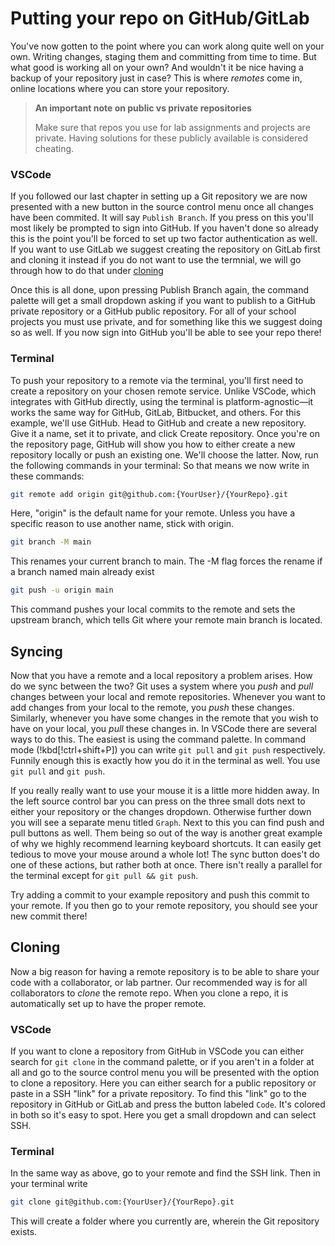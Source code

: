 # Putting your repo on GitHub/GitLab

You've now gotten to the point where you can work along quite well on your own.
Writing changes, staging them and committing from time to time. But what good is
working all on your own? And wouldn't it be nice having a backup of your
repository just in case? This is where _remotes_ come in, online locations
where you can store your repository. 

> **An important note on public vs private repositories**
>
> Make sure that repos you use for lab assignments and projects are private.
> Having solutions for these publicly available is considered cheating.

### VSCode
If you followed our last chapter in setting up a Git repository we are now
presented with a new button in the source control menu once all changes have
been commited. It will say `Publish Branch`. If you press on this you'll most
likely be prompted to sign into GitHub. If you haven't done so already this is
the point you'll be forced to set up two factor authentication as well. If you
want to use GitLab we suggest creating the repository on GitLab first and
cloning it instead if you do not want to use the termnial, we will go through how to do that under [cloning](./remote.md#cloning)

Once this is all done, upon pressing Publish Branch again, the command palette
will get a small dropdown asking if you want to publish to a GitHub private
repository or a GitHub public repository. For all of your school projects you
must use private, and for something like this we suggest doing so as well. 
If you now sign into GitHub you'll be able to see your repo there! 

### Terminal 
To push your repository to a remote via the terminal, you'll first need to create a repository on your chosen remote service. Unlike VSCode, which integrates with GitHub directly, using the terminal is platform-agnostic—it works the same way for GitHub, GitLab, Bitbucket, and others.
For this example, we'll use GitHub. Head to GitHub and create a new repository. Give it a name, set it to private, and click Create repository. Once you're on the repository page, GitHub will show you how to either create a new repository locally or push an existing one. We'll choose the latter.
Now, run the following commands in your terminal:
So that means we now write in these commands: 
```bash
git remote add origin git@github.com:{YourUser}/{YourRepo}.git
``` 
<!-- TODO: I think main is the default name on git installations now, but this might be a good safety measure -->
Here, "origin" is the default name for your remote. Unless you have a specific reason to use another name, stick with origin.
```bash
git branch -M main
``` 
This renames your current branch to main. The -M flag forces the rename if a branch named main already exist
```bash
git push -u origin main
```
This command pushes your local commits to the remote and sets the upstream branch, which tells Git where your remote main branch is located.
<!-- I feel like this entire section was written poorly-->

## Syncing
Now that you have a remote and a local repository a problem arises. How do we sync
between the two? Git uses a system where you _push_ and _pull_ changes between
your local and remote repositories. Whenever you want to add changes from your
local to the remote, you _push_ these changes. Similarly, whenever you have some
changes in the remote that you wish to have on your local, you _pull_ these
changes in. In VSCode there are several ways to do this. The easiest is using
the command palette. In command mode (!kbd[!ctrl+shift+P]) you can write `git
pull` and `git push` respectively. Funnily enough this is exactly how you do it
in the terminal as well. You use `git pull` and `git push`. 

If you really really want to use your mouse it is a little more hidden away. In
the left source control bar you can press on the three small dots next to
either your repository or the changes dropdown. Otherwise further down you will
see a separate menu titled `Graph`. Next to this you can find push and pull
buttons as well. Them being so out of the way is another great example of why
we highly recommend learning keyboard shortcuts. It can easily get tedious to
move your mouse around a whole lot! 
The sync button does't do one of these actions, but rather both at once. There isn't really a parallel for the terminal except for `git pull && git push`.

Try adding a commit to your example repository and push this commit to your
remote. If you then go to your remote repository, you should see your new
commit there!

## Cloning
<!-- TODO: Maybe introduce the term repo as a shorthand for repository -->
Now a big reason for having a remote repository is to be able to share your code
with a collaborator, or lab partner. Our recommended way is for all
collaborators to _clone_ the remote repo. When you clone a repo, it is
automatically set up to have the proper remote.

### VSCode
If you want to clone a repository from GitHub in VSCode you can either search
for `git clone` in the command palette, or if you aren't in a folder at all and
go to the source control menu you will be presented with the option to clone a
repository. Here you can either search for a public repository or paste in a
SSH "link" for a private repository. To find this "link" go to the repository
in GitHub or GitLab and press the button labeled `Code`. It's colored in both
so it's easy to spot. Here you get a small dropdown and can select SSH.

### Terminal
In the same way as above, go to your remote and find the SSH link. Then in your terminal write 
```bash
git clone git@github.com:{YourUser}/{YourRepo}.git
```
This will create a folder where you currently are, wherein the Git repository exists.
